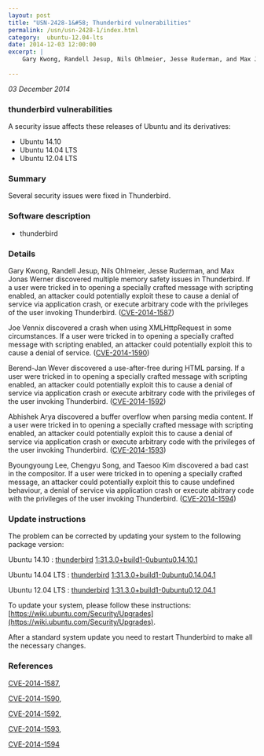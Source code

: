 ```yaml
---
layout: post
title: "USN-2428-1&#58; Thunderbird vulnerabilities"
permalink: /usn/usn-2428-1/index.html
category:  ubuntu-12.04-lts
date: 2014-12-03 12:00:00
excerpt: |
    Gary Kwong, Randell Jesup, Nils Ohlmeier, Jesse Ruderman, and Max Jonas Werner discovered multiple memory safety issues in Thunderbird. If a user were tricked in to opening a specially crafted message with scripting enabled, an attacker could potentially exploit these to cause a denial of service via application crash, or execute arbitrary code with the privileges of the user invoking Thunderbird. ([CVE-2014-1587](http://people.ubuntu.com/~ubuntu-security/cve/CVE-2014-1587))
    
--- 
```

 
 

*03 December 2014*

### thunderbird vulnerabilities

A security issue affects these releases of Ubuntu and its derivatives:

* Ubuntu 14.10
* Ubuntu 14.04 LTS
* Ubuntu 12.04 LTS

### Summary

Several security issues were fixed in Thunderbird. 

### Software description

* thunderbird 

### Details

Gary Kwong, Randell Jesup, Nils Ohlmeier, Jesse Ruderman, and Max Jonas Werner discovered multiple memory safety issues in Thunderbird. If a user were tricked in to opening a specially crafted message with scripting enabled, an attacker could potentially exploit these to cause a denial of service via application crash, or execute arbitrary code with the privileges of the user invoking Thunderbird. ([CVE-2014-1587](http://people.ubuntu.com/~ubuntu-security/cve/CVE-2014-1587))

Joe Vennix discovered a crash when using XMLHttpRequest in some circumstances. If a user were tricked in to opening a specially crafted message with scripting enabled, an attacker could potentially exploit this to cause a denial of service. ([CVE-2014-1590](http://people.ubuntu.com/~ubuntu-security/cve/CVE-2014-1590))

Berend-Jan Wever discovered a use-after-free during HTML parsing. If a user were tricked in to opening a specially crafted message with scripting enabled, an attacker could potentially exploit this to cause a denial of service via application crash or execute arbitrary code with the privileges of the user invoking Thunderbird. ([CVE-2014-1592](http://people.ubuntu.com/~ubuntu-security/cve/CVE-2014-1592))

Abhishek Arya discovered a buffer overflow when parsing media content. If a user were tricked in to opening a specially crafted message with scripting enabled, an attacker could potentially exploit this to cause a denial of service via application crash or execute arbitrary code with the privileges of the user invoking Thunderbird. ([CVE-2014-1593](http://people.ubuntu.com/~ubuntu-security/cve/CVE-2014-1593))

Byoungyoung Lee, Chengyu Song, and Taesoo Kim discovered a bad cast in the compositor. If a user were tricked in to opening a specially crafted message, an attacker could potentially exploit this to cause undefined behaviour, a denial of service via application crash or execute abitrary code with the privileges of the user invoking Thunderbird. ([CVE-2014-1594](http://people.ubuntu.com/~ubuntu-security/cve/CVE-2014-1594)) 

### Update instructions

The problem can be corrected by updating your system to the following package version:

Ubuntu 14.10
 : [thunderbird](https://launchpad.net/ubuntu/+source/thunderbird) <span> [1:31.3.0+build1-0ubuntu0.14.10.1](https://launchpad.net/ubuntu/+source/thunderbird/1:31.3.0+build1-0ubuntu0.14.10.1) </span> 

Ubuntu 14.04 LTS
 : [thunderbird](https://launchpad.net/ubuntu/+source/thunderbird) <span> [1:31.3.0+build1-0ubuntu0.14.04.1](https://launchpad.net/ubuntu/+source/thunderbird/1:31.3.0+build1-0ubuntu0.14.04.1) </span> 

Ubuntu 12.04 LTS
 : [thunderbird](https://launchpad.net/ubuntu/+source/thunderbird) <span> [1:31.3.0+build1-0ubuntu0.12.04.1](https://launchpad.net/ubuntu/+source/thunderbird/1:31.3.0+build1-0ubuntu0.12.04.1) </span> 

To update your system, please follow these instructions: [https://wiki.ubuntu.com/Security/Upgrades](https://wiki.ubuntu.com/Security/Upgrades).

After a standard system update you need to restart Thunderbird to make all the necessary changes. 

### References

 
 [CVE-2014-1587](http://people.ubuntu.com/~ubuntu-security/cve/CVE-2014-1587), 

 [CVE-2014-1590](http://people.ubuntu.com/~ubuntu-security/cve/CVE-2014-1590), 

 [CVE-2014-1592](http://people.ubuntu.com/~ubuntu-security/cve/CVE-2014-1592), 

 [CVE-2014-1593](http://people.ubuntu.com/~ubuntu-security/cve/CVE-2014-1593), 

 [CVE-2014-1594](http://people.ubuntu.com/~ubuntu-security/cve/CVE-2014-1594)
 


